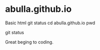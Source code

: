 # abulla.github.io
Basic html
git status
cd abulla.github.io
pwd

git status

Great beging to coding.